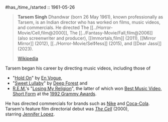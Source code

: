 ﻿---
aliases:
- "Tarsem Singh"
---

#has_/time_/started :: 1961-05-26  

> **Tarsem Singh** Dhandwar (born 26 May 1961), known professionally as Tarsem, 
> is an Indian director who has worked on films, music videos, and commercials. 
> He directed The [[../Horror-Movie/Cell,film@2000]], The [[../Fantasy-Movie/Fall,film@2006]] (also screenwriter and producer), 
> [[Immortals,film]] (2011),  [[Mirror Mirror]] (2012), [[../Horror-Movie/Self⁄less]] (2015), and [[Dear Jassi]] (2023).
>
> [Wikipedia](https://en.wikipedia.org/wiki/Tarsem%20Singh)


Tarsem began his career by directing music videos, including those of 
- "[Hold On](https://en.wikipedia.org/wiki/Hold_On_(En_Vogue_song) "Hold On (En Vogue song)")" by [En Vogue](https://en.wikipedia.org/wiki/En_Vogue "En Vogue"), 
- "[Sweet Lullaby](https://en.wikipedia.org/wiki/Sweet_Lullaby "Sweet Lullaby")" by [Deep Forest](https://en.wikipedia.org/wiki/Deep_Forest "Deep Forest") and 
- [R.E.M.](https://en.wikipedia.org/wiki/R.E.M. "R.E.M.")'s "[Losing My Religion](https://en.wikipedia.org/wiki/Losing_My_Religion "Losing My Religion")", 
the latter of which won [Best Music Video, Short Form](https://en.wikipedia.org/wiki/Grammy_Award_for_Best_Short_Form_Music_Video "Grammy Award for Best Short Form Music Video") at the [1992 Grammy Awards](https://en.wikipedia.org/wiki/1992_Grammy "1992 Grammy"). 

He has directed commercials for brands such as [Nike](https://en.wikipedia.org/wiki/Nike_Inc. "Nike Inc.") and [Coca-Cola](https://en.wikipedia.org/wiki/Coca-Cola "Coca-Cola").
Tarsem's feature film directorial debut was _[The Cell](https://en.wikipedia.org/wiki/The_Cell_(film) "The Cell (film)")_ (2000), starring [Jennifer Lopez](https://en.wikipedia.org/wiki/Jennifer_Lopez "Jennifer Lopez").



